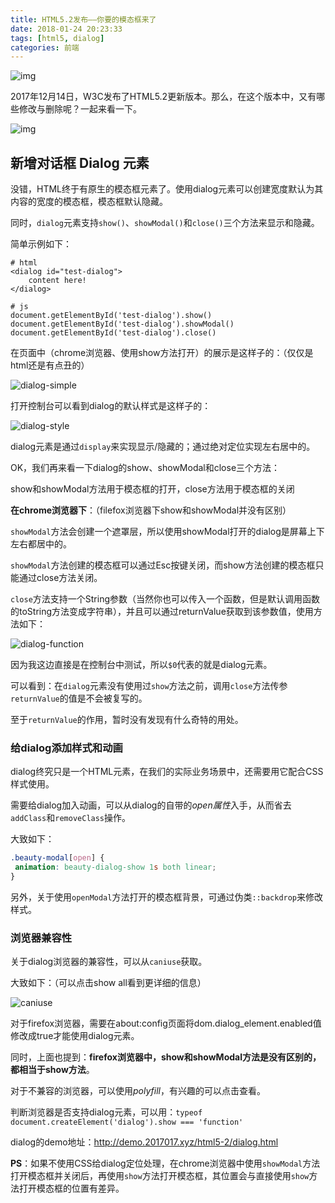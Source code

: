 ```yaml
---
title: HTML5.2发布——你要的模态框来了
date: 2018-01-24 20:23:33
tags: [html5, dialog]
categories: 前端
---
```


![img](http://web-site-files.ashshen.cc/blog-header-images/nature-10.jpg)

2017年12月14日，W3C发布了HTML5.2更新版本。那么，在这个版本中，又有哪些修改与删除呢？一起来看一下。

<!-- more -->

![img](http://web-site-files.ashshen.cc/blog-header-images/nature-10.jpg)

## 新增对话框 Dialog 元素

没错，HTML终于有原生的模态框元素了。使用dialog元素可以创建宽度默认为其内容的宽度的模态框，模态框默认隐藏。

同时，`dialog`元素支持`show()`、`showModal()`和`close()`三个方法来显示和隐藏。

简单示例如下：

```
# html
<dialog id="test-dialog">
    content here!
</dialog>

# js
document.getElementById('test-dialog').show()
document.getElementById('test-dialog').showModal()
document.getElementById('test-dialog').close()
```

在页面中（chrome浏览器、使用show方法打开）的展示是这样子的：（仅仅是html还是有点丑的）

![dialog-simple](http://web-site-files.ashshen.cc/blog/html5.2/dialog-show.png)

打开控制台可以看到dialog的默认样式是这样子的：

![dialog-style](http://web-site-files.ashshen.cc/blog/html5.2/dialog-style.png)

dialog元素是通过`display`来实现显示/隐藏的；通过绝对定位实现左右居中的。

OK，我们再来看一下dialog的show、showModal和close三个方法：

show和showModal方法用于模态框的打开，close方法用于模态框的关闭

**在chrome浏览器下**：（filefox浏览器下show和showModal并没有区别）

`showModal`方法会创建一个遮罩层，所以使用showModal打开的dialog是屏幕上下左右都居中的。

`showModal`方法创建的模态框可以通过Esc按键关闭，而show方法创建的模态框只能通过close方法关闭。

`close`方法支持一个String参数（当然你也可以传入一个函数，但是默认调用函数的toString方法变成字符串），并且可以通过returnValue获取到该参数值，使用方法如下：

![dialog-function](http://web-site-files.ashshen.cc/blog/html5.2/dialog-close.png)

因为我这边直接是在控制台中测试，所以`$0`代表的就是dialog元素。

可以看到：在`dialog`元素没有使用过`show`方法之前，调用`close`方法传参`returnValue`的值是不会被复写的。

至于`returnValue`的作用，暂时没有发现有什么奇特的用处。

### 给dialog添加样式和动画

dialog终究只是一个HTML元素，在我们的实际业务场景中，还需要用它配合CSS样式使用。

需要给dialog加入动画，可以从dialog的自带的*open属性*入手，从而省去`addClass`和`removeClass`操作。

大致如下：

``` css
.beauty-modal[open] {
 animation: beauty-dialog-show 1s both linear;
}
```
另外，关于使用`openModal`方法打开的模态框背景，可通过伪类`::backdrop`来修改样式。

### 浏览器兼容性

关于dialog浏览器的兼容性，可以从`caniuse`获取。

大致如下：（可以点击show all看到更详细的信息）

![caniuse](http://web-site-files.ashshen.cc/blog/html5.2/dialog-broswer.png)

对于firefox浏览器，需要在about:config页面将dom.dialog_element.enabled值修改成true才能使用dialog元素。

同时，上面也提到：**firefox浏览器中，show和showModal方法是没有区别的，都相当于show方法**。

对于不兼容的浏览器，可以使用*polyfill*，有兴趣的可以点击查看。

判断浏览器是否支持dialog元素，可以用：`typeof document.createElement('dialog').show === 'function'`

dialog的demo地址：http://demo.2017017.xyz/html5-2/dialog.html

**PS**：如果不使用CSS给dialog定位处理，在chrome浏览器中使用`showModal`方法打开模态框并关闭后，再使用`show`方法打开模态框，其位置会与直接使用`show`方法打开模态框的位置有差异。

